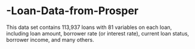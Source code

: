 # -Loan-Data-from-Prosper
This data set contains 113,937 loans with 81 variables on each loan, including loan amount, borrower rate (or interest rate), current loan status, borrower income, and many others.
